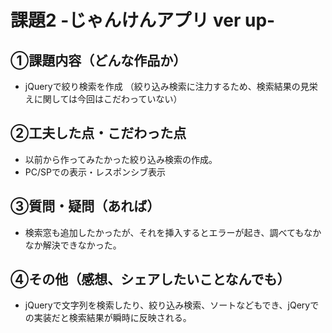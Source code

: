 # 課題2 -じゃんけんアプリ ver up-

## ①課題内容（どんな作品か）
- jQueryで絞り検索を作成
（絞り込み検索に注力するため、検索結果の見栄えに関しては今回はこだわっていない）

## ②工夫した点・こだわった点
- 以前から作ってみたかった絞り込み検索の作成。
- PC/SPでの表示・レスポンシブ表示

## ③質問・疑問（あれば）
- 検索窓も追加したかったが、それを挿入するとエラーが起き、調べてもなかなか解決できなかった。

## ④その他（感想、シェアしたいことなんでも）
- jQueryで文字列を検索したり、絞り込み検索、ソートなどもでき、jQeryでの実装だと検索結果が瞬時に反映される。
